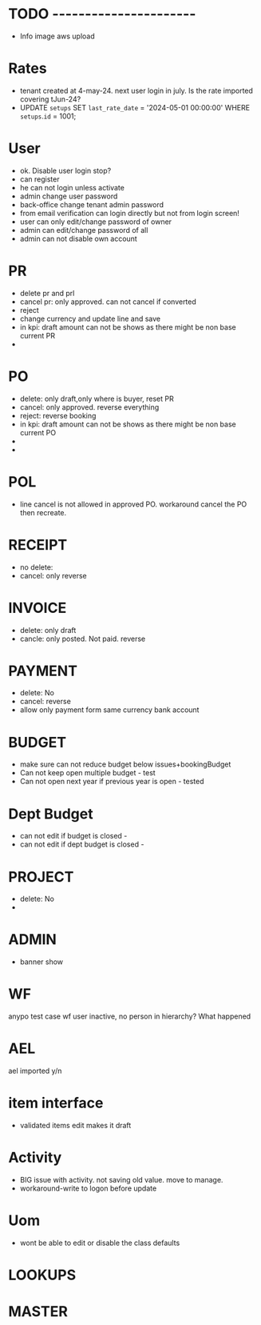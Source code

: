 # TODO ----------------------
- Info image aws upload 

# Rates
- tenant created at 4-may-24. next user login in july. Is the rate imported covering tJun-24?
- UPDATE `setups` SET `last_rate_date` = '2024-05-01 00:00:00' WHERE `setups`.`id` = 1001;

# User
- ok. Disable user login stop?
- can register
- he can not login unless activate
- admin change user password
- back-office change tenant admin password
- from email verification can login directly but not from login screen!
- user can only edit/change password of owner
- admin can edit/change password of all
- admin can not disable own account


# PR
- delete pr and prl
- cancel pr: only approved. can not cancel if converted 
- reject
- change currency and update line and save
- in kpi: draft amount can not be shows as there might be non base current PR
-

# PO
- delete: only draft,only where is buyer, reset PR
- cancel: only approved. reverse everything
- reject: reverse booking
- in kpi: draft amount can not be shows as there might be non base current PO
- 
- 
# POL
- line cancel is not allowed in approved PO. workaround cancel the PO then recreate.

# RECEIPT
- no delete:
- cancel: only reverse

# INVOICE
- delete: only draft
- cancle: only posted. Not paid. reverse

# PAYMENT
- delete: No
- cancel: reverse
- allow only payment form same currency bank account

# BUDGET
- make sure can not reduce budget below issues+bookingBudget
- Can not keep open multiple budget - test
- Can not open next year if previous year is open - tested

# Dept Budget
- can not edit if budget is closed - 
- can not edit if dept budget is closed - 

# PROJECT
- delete: No
- 

# ADMIN
- banner show

# WF
anypo test case wf user inactive, 
no person in hierarchy? What happened


# AEL
ael imported y/n

# item interface
- validated items edit makes it draft


# Activity
- BIG issue with activity. not saving old value. move to manage.
- workaround-write to logon before update

# Uom
- wont be able to edit or disable the class defaults


# LOOKUPS

# MASTER

